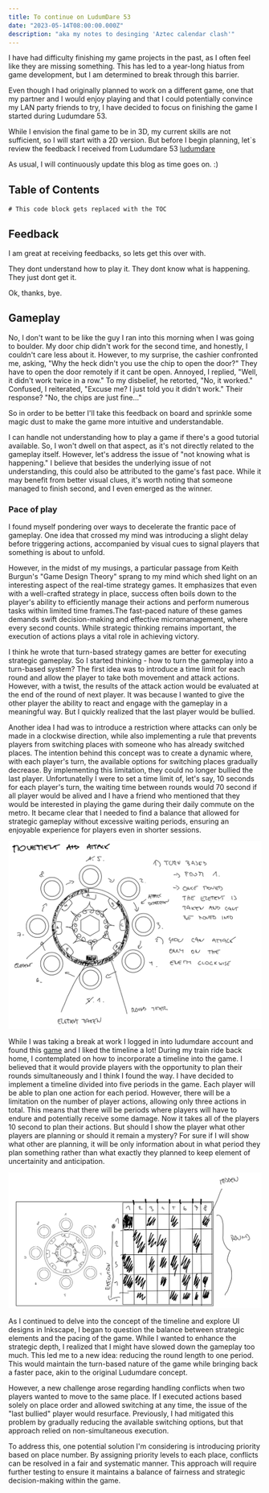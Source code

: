 ```yaml
---
title: To continue on LudumDare 53
date: "2023-05-14T08:00:00.000Z"
description: "aka my notes to desinging 'Aztec calendar clash'"
---
```


I have had difficulty finishing my game projects in the past, as I often feel like they are missing something. This has led to a year-long hiatus from game development, but I am determined to break through this barrier. 

Even though I had originally planned to work on a different game, one that my partner and I would enjoy playing and that I could potentially convince my LAN party friends to try, I have decided to focus on finishing the game I started during Ludumdare 53. 

While I envision the final game to be in 3D, my current skills are not sufficient, so I will start with a 2D version. But before I begin planning, let`s review the feedback I received from Ludumdare 53 [ludumdare](https://ldjam.com/events/ludum-dare/53/hungerztec-games "Ludumdare 53")

As usual, I will continuously update this blog as time goes on. :)

## Table of Contents

```toc
# This code block gets replaced with the TOC
```

## Feedback

I am great at receiving feedbacks, so lets get this over with.

They dont understand how to play it. They dont know what is happening. They just dont get it.

Ok, thanks, bye.


## Gameplay

No, I don't want to be like the guy I ran into this morning when I was going to boulder. My door chip didn't work for the second time, and honestly, 
I couldn't care less about it. However, to my surprise, the cashier confronted me, asking, "Why the heck didn't you use the chip to open the door?" 
They have to open the door remotely if it cant be open. Annoyed, I replied, "Well, it didn't work twice in a row." 
To my disbelief, he retorted, "No, it worked." Confused, I reiterated, "Excuse me? I just told you it didn't work." Their response? "No, the chips are just fine..."

So in order to be better I'll take this feedback on board and sprinkle some magic dust to make the game more intuitive and understandable. 

I can handle not understanding how to play a game if there's a good tutorial available. So, I won't dwell on that aspect, as it's not directly related to the gameplay itself. However, let's address the issue of "not knowing what is happening." 
I believe that besides the underlying issue of not understanding, this could also be attributed to the game's fast pace. While it may benefit from better visual clues, it's worth noting that someone managed to finish second, and I even emerged as the winner.

### Pace of play

I found myself pondering over ways to decelerate the frantic pace of gameplay. One idea that crossed my mind was introducing a slight delay before triggering actions, 
accompanied by visual cues to signal players that something is about to unfold. 

However, in the midst of my musings, a particular passage from Keith Burgun's "Game Design Theory" sprang to my mind which shed light on an interesting aspect of the real-time strategy games. It emphasizes that even with a well-crafted strategy in place, success often boils down to the player's ability to efficiently manage their actions and perform numerous tasks within limited time frames.The fast-paced nature of these games demands swift decision-making and effective micromanagement, where every second counts. While strategic thinking remains important, the execution of actions plays a vital role in achieving victory. 

I think he wrote that turn-based strategy games are better for executing strategic gameplay. So I started thinking - how to turn the gameplay into a turn-based system? The first idea was to introduce a time limit for each round and allow the player to take both movement and attack actions. However, with a twist, the results of the attack action would be evaluated at the end of the round of next player. It was because I wanted to give the other player the ability to react and engage with the gameplay in a meaningful way. But I quickly realized that the last player would be bullied.

Another idea I had was to introduce a restriction where attacks can only be made in a clockwise direction, while also implementing a rule that prevents players from switching places with someone who has already switched places. The intention behind this concept was to create a dynamic where, with each player's turn, the available options for switching places gradually decrease. By implementing this limitation, they could no longer bullied the last player. Unfortunatelly I were to set a time limit of, let's say, 10 seconds for each player's turn, the waiting time between rounds would 70 second if all player would be alived and I have a friend who mentioned that they would be interested in playing the game during their daily commute on the metro. It became clear that I needed to find a balance that allowed for strategic gameplay without excessive waiting periods, ensuring an enjoyable experience for players even in shorter sessions.

![PacePlan1](./PacePlan1.png "Clockwise attack idea")

While I was taking a break at work I logged in into ludumdare account and found this [game]( https://becher.itch.io/rpg-the-game-2 "game") and I liked the timeline a lot! During my train ride back home, I contemplated on how to incorporate a timeline into the game. I believed that it would provide players with the opportunity to plan their rounds simultaneously and I think I found the way. I have decided to implement a timeline divided into five periods in the game. Each player will be able to plan one action for each period. However, there will be a limitation on the number of player actions, allowing only three actions in total. This means that there will be periods where players will have to endure and potentially receive some damage. Now it takes all of the players 10 second to plan their actions. But should I show the player what other players are planning or should it remain a mystery? For sure if I will show what other are planning, it will be only information about in what period they plan something rather than what exactly they planned to keep element of uncertainity and anticipation.

![PacePlan2](./PacePlan2.png "Timeline idea")

As I continued to delve into the concept of the timeline and explore UI designs in Inkscape, I began to question the balance between strategic elements and the pacing of the game. While I wanted to enhance the strategic depth, I realized that I might have slowed down the gameplay too much. This led me to a new idea: reducing the round length to one period. This would maintain the turn-based nature of the game while bringing back a faster pace, akin to the original Ludumdare concept.

However, a new challenge arose regarding handling conflicts when two players wanted to move to the same place. If I executed actions based solely on place order and allowed switching at any time, the issue of the "last bullied" player would resurface. Previously, I had mitigated this problem by gradually reducing the available switching options, but that approach relied on non-simultaneous execution.

To address this, one potential solution I'm considering is introducing priority based on place number. By assigning priority levels to each place, conflicts can be resolved in a fair and systematic manner. This approach will require further testing to ensure it maintains a balance of fairness and strategic decision-making within the game.

